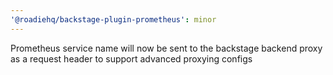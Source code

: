 ```yaml
---
'@roadiehq/backstage-plugin-prometheus': minor
---
```


Prometheus service name will now be sent to the backstage backend proxy as a request header to support advanced proxying configs

